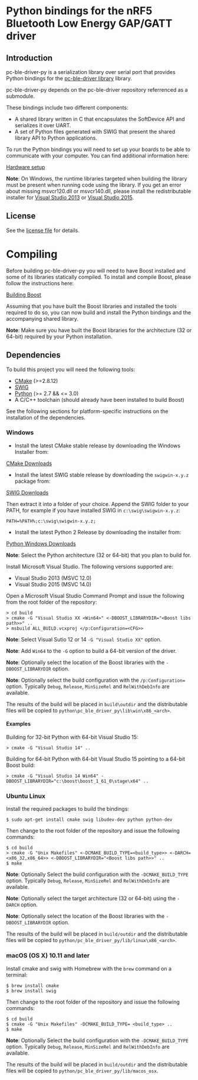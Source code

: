 # Python bindings for the nRF5 Bluetooth Low Energy GAP/GATT driver

## Introduction
pc-ble-driver-py is a serialization library over serial port that provides Python bindings
for the [pc-ble-driver  library](https://github.com/NordicSemiconductor/pc-ble-driver) library.

pc-ble-driver-py depends on the pc-ble-driver repository referrenced as a submodule.

These bindings include two different components:

* A shared library written in C that encapsulates the SoftDevice API and serializes it over UART.
* A set of Python files generated with SWIG that present the shared library API to Python applications.

To run the Python bindings you will need to set up your boards to be able to communicate with your computer.
You can find additional information here:

[Hardware setup](https://github.com/NordicSemiconductor/pc-ble-driver/tree/self_contained_driver#hardware-setup)

**Note**: On Windows, the runtime libraries targeted when building the library must be present when running code using the library. If you get an error about missing msvcr120.dll or msvcr140.dll, please install the redistributable installer for [Visual Studio 2013](https://www.microsoft.com/en-us/download/details.aspx?id=40784) or [Visual Studio 2015](https://www.microsoft.com/en-us/download/details.aspx?id=48145).

## License

See the [license file](LICENSE) for details.

# Compiling

Before building pc-ble-driver-py you will need to have Boost installed and some of its libraries statically compiled.
To install and compile Boost, please follow the instructions here:

[Building Boost](https://github.com/NordicSemiconductor/pc-ble-driver/tree/self_contained_driver#building-boost)

Assuming that you have built the Boost libraries and installed the tools required to do so, you can now build and install the Python bindings and the accompanying shared library.

**Note**: Make sure you have built the Boost libraries for the architecture (32 or 64-bit) required by your Python installation.

## Dependencies

To build this project you will need the following tools:

* [CMake](https://cmake.org/) (>=2.8.12)
* [SWIG](http://www.swig.org/)
* [Python](https://www.python.org/) (>= 2.7 && <= 3.0)
* A C/C++ toolchain (should already have been installed to build Boost)

See the following sections for platform-specific instructions on the installation of the dependencies.

### Windows 

* Install the latest CMake stable release by downloading the Windows Installer from:

[CMake Downloads](https://cmake.org/download/)

* Install the latest SWIG stable release by downloading the `swigwin-x.y.z` package from:

[SWIG Downloads](http://www.swig.org/download.html)

Then extract it into a folder of your choice. Append the SWIG folder to your PATH, for example if you have installed
SWIG in `c:\swig\swigwin-x.y.z`:

    PATH=%PATH%;c:\swig\swigwin-x.y.z;

* Install the latest Python 2 Release by downloading the installer from:

[Python Windows Downloads](https://www.python.org/downloads/windows/)

**Note**: Select the Python architecture (32 or 64-bit) that you plan to build for.

Install Microsoft Visual Studio. The following versions supported are:

* Visual Studio 2013 (MSVC 12.0)
* Visual Studio 2015 (MSVC 14.0)

Open a Microsoft Visual Studio Command Prompt and issue the following from the root folder of the repository:

    > cd build
    > cmake -G "Visual Studio XX <Win64>" <-DBOOST_LIBRARYDIR="<Boost libs path>>" ..
    > msbuild ALL_BUILD.vcxproj </p:Configuration=<CFG>>

**Note**: Select Visual Sutio 12 or 14 `-G "Visual Studio XX"` option.

**Note**: Add `Win64` to the `-G` option to build a 64-bit version of the driver.

**Note**: Optionally select the location of the Boost libraries with the `-DBOOST_LIBRARYDIR` option.

**Note**: Optionally select the build configuration with the `/p:Configuration=` option. Typically `Debug`, `Release`, `MinSizeRel` and `RelWithDebInfo` are available.

The results of the build will be placed in `build\outdir` and the distributable files will be copied to `python\pc_ble_driver_py\lib\win\x86_<arch>`.

#### Examples

Building for 32-bit Python with 64-bit Visual Studio 15:

    > cmake -G "Visual Studio 14" ..

Building for 64-bit Python with 64-bit Visual Studio 15 pointing to a 64-bit Boost build:

    > cmake -G "Visual Studio 14 Win64" -DBOOST_LIBRARYDIR="c:\boost\boost_1_61_0\stage\x64" ..

### Ubuntu Linux

Install the required packages to build the bindings:

    $ sudo apt-get install cmake swig libudev-dev python python-dev

Then change to the root folder of the repository and issue the following commands:

    $ cd build
    > cmake -G "Unix Makefiles" <-DCMAKE_BUILD_TYPE=<build_type>> <-DARCH=<x86_32,x86_64>> <-DBOOST_LIBRARYDIR="<Boost libs path>>" ..
    $ make

**Note**: Optionally Select the build configuration with the `-DCMAKE_BUILD_TYPE` option. Typically `Debug`, `Release`, `MinSizeRel` and `RelWithDebInfo` are available.

**Note**: Optionally select the target architecture (32 or 64-bit) using the `-DARCH` option.

**Note**: Optionally select the location of the Boost libraries with the `-DBOOST_LIBRARYDIR` option.

The results of the build will be placed in `build/outdir` and the distributable files will be copied to `python/pc_ble_driver_py/lib/linux\x86_<arch>`.

### macOS (OS X) 10.11 and later

Install cmake and swig with Homebrew with the `brew` command on a terminal:

    $ brew install cmake
    $ brew install swig

Then change to the root folder of the repository and issue the following commands:

    $ cd build
    $ cmake -G "Unix Makefiles" -DCMAKE_BUILD_TYPE= <build_type> ..
    $ make

**Note**: Optionally Select the build configuration with the `-DCMAKE_BUILD_TYPE` option. Typically `Debug`, `Release`, `MinSizeRel` and `RelWithDebInfo` are available.

The results of the build will be placed in `build/outdir` and the distributable files will be copied to `python/pc_ble_driver_py/lib/macos_osx`.
